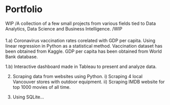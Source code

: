 # Portfolio
WIP /A collection of a few small projects from various fields tied to Data Analytics, Data Science and Business Intelligence. /WIP

####

  1.a) Coronavirus vaccination rates corelated with GDP per capita. Using linear regression in Python as a statistical method. Vaccination dataset has been obtained from Kaggle. GDP per capita has been obtained from World Bank database. 

  1.b) Interactive dashboard made in Tableau to present and analyze data.

 2. Scraping data from websites using Python. i) Scraping 4 local Vancouver stores with outdoor equipment. ii) Scraping IMDB website for top 1000 movies of all time.

 3. Using SQLite... 
